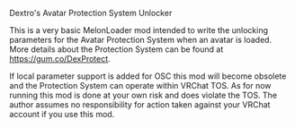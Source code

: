 Dextro's Avatar Protection System Unlocker

This is a very basic MelonLoader mod intended to write the unlocking parameters for the Avatar Protection System when an avatar is loaded. More details about the Protection System can be found at https://gum.co/DexProtect.

If local parameter support is added for OSC this mod will become obsolete and the Protection System can operate within VRChat TOS. As for now running this mod is done at your own risk and does violate the TOS. The author assumes no responsibility for action taken against your VRChat account if you use this mod.